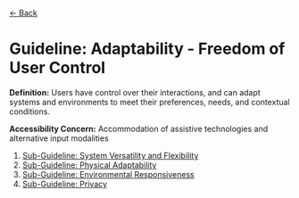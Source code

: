 [← Back](README.md)

# Guideline: Adaptability - Freedom of User Control

**Definition:** Users have control over their interactions, and can adapt systems and environments to meet their preferences, needs, and contextual conditions.

**Accessibility Concern:** Accommodation of assistive technologies and alternative input modalities

1. [Sub-Guideline: System Versatility and Flexibility](<Adaptability - Freedom of User Control/system-versatility-and-flexibility.md>)
2. [Sub-Guideline: Physical Adaptability](<Adaptability - Freedom of User Control/physical-adaptability.md>)
3. [Sub-Guideline: Environmental Responsiveness](<Adaptability - Freedom of User Control/environmental-responsiveness.md>)
4. [Sub-Guideline: Privacy](<Adaptability - Freedom of User Control/privacy.md>)
